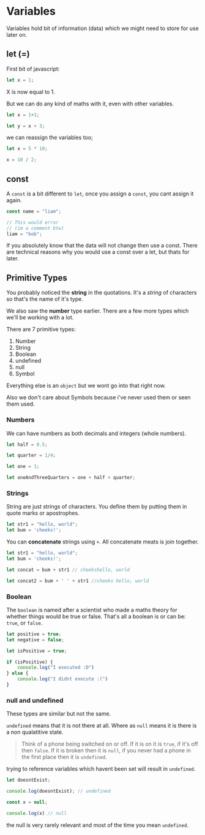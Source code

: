 # Variables

Variables hold bit of information (data) which we might need to store for use later on.

## let (=)

First bit of javascript:

```javascript
let x = 1;
```

X is now equal to 1.

But we can do any kind of maths with it, even with other variables.

```javascript
let x = 1+1;

let y = x + 3;
```

we can reassign the variables too;

```javascript
let x = 5 * 10;

x = 10 / 2;
```

## const

A `const` is a bit different to `let`, once you assign a `const`, you cant assign it again.

```javascript
const name = "liam";

// This would error
// (im a comment btw)
liam = "bob"; 
```

If you absolutely know that the data will not change then use a const. There are technical reasons why you would use a const over a let, but thats for later.

## Primitive Types

You probably noticed the **string** in the quotations. It's a *string* of characters so that's the name of it's type.

We also saw the **number** type earlier. There are a few more types which we'll be working with a lot.

There are 7 primitive types:

1. Number
2. String
3. Boolean
4. undefined
5. null
6. Symbol

Everything else is an `object` but we wont go into that right now.

Also we don't care about Symbols because i've never used them or seen them used.

### Numbers

We can have numbers as both decimals and integers (whole numbers).

```javascript
let half = 0.5;

let quarter = 1/4;

let one = 1;

let oneAndThreeQuarters = one + half + quarter;
```

### Strings

String are just strings of characters. You define them by putting them in quote marks or apostrophes.

```javascript
let str1 = "hello, world";
let bum = 'cheeks!';
```

You can **concatenate** strings using `+`. All concatenate meats is join together.

```javascript
let str1 = "hello, world";
let bum = 'cheeks!';

let concat = bum + str1 // cheekshello, world

let concat2 = bum + ' ' + str1 //cheeks hello, world
```

### Boolean

The `boolean` is named after a scientist who made a maths theory for whether things would be true or false. That's all a boolean is or can be: `true`, or `false`.

```javascript
let positive = true;
let negative = false;
```

```javascript
let isPositive = true;

if (isPositive) {
    console.log("I executed :D")
} else {
    console.log("I didnt execute :(")
}
```

### null and undefined

These types are similar but not the same. 

`undefined` means that it is not there at all. Where as `null` means it is there is a non qualatitive state. 

>Think of a phone being switched on or off. If it is on it is `true`, if it's off then `false`. If it is broken then it is `null`, if you never had a phone in the first place then it is `undefined`.

trying to reference variables which havent been set will result in `undefined`.


```javascript
let doesntExist;

console.log(doesntExist); // undefined

const x = null;

console.log(x) // null
```

the null is very rarely relevant and most of the time you mean `undefined`.